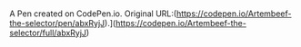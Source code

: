 # 

A Pen created on CodePen.io. Original URL:(https://codepen.io/Artembeef-the-selector/pen/abxRyjJ).](https://codepen.io/Artembeef-the-selector/full/abxRyjJ)

